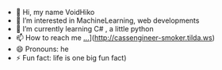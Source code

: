 - 👋 Hi, my name VoidHiko
- 👀 I’m interested in MachineLearning, web developments
- 🌱 I’m currently learning C# , a little python
- 📫 How to reach me  [...](https://cassengineer-smoker.tilda.ws)](http://cassengineer-smoker.tilda.ws)
- 😄 Pronouns: he
- ⚡ Fun fact: life is one big fun fact)

